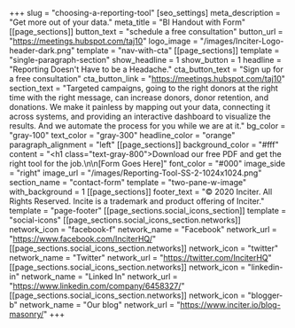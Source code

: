 +++
slug = "choosing-a-reporting-tool"
[seo_settings]
meta_description = "Get more out of your data."
meta_title = "BI Handout with Form"
[[page_sections]]
button_text = "schedule a free consultation"
button_url = "https://meetings.hubspot.com/taj10"
logo_image = "/images/Inciter-Logo-header-dark.png"
template = "nav-with-cta"
[[page_sections]]
template = "single-paragraph-section"
show_headline = 1
show_button = 1
headline = "Reporting Doesn't Have to be a Headache."
cta_button_text = "Sign up for a free consultation"
cta_button_link = "https://meetings.hubspot.com/taj10"
section_text = "Targeted campaigns, going to the right donors at the right time with the right message, can increase donors, donor retention, and donations. We make it painless by mapping out your data, connecting it across systems, and providing an interactive dashboard to visualize the results. And we automate the process for you while we are at it."
bg_color = "gray-100"
text_color = "gray-300"
headline_color = "orange"
paragraph_alignment = "left"
[[page_sections]]
background_color = "#fff"
content = "<h1 class=\"text-gray-800\">Download our free PDF and get the right tool for the job.</h1>\n\n[Form Goes Here]"
font_color = "#000"
image_side = "right"
image_url = "/images/Reporting-Tool-SS-2-1024x1024.png"
section_name = "contact-form"
template = "two-pane-w-image"
with_background = 1
[[page_sections]]
footer_text = "&copy; 2020 Inciter. All Rights Reserved. Incite is a trademark and product offering of Inciter."
template = "page-footer"
[[page_sections.social_icons_section]]
template = "social-icons"
[[page_sections.social_icons_section.networks]]
network_icon = "facebook-f"
network_name = "Facebook"
network_url = "https://www.facebook.com/InciterHQ/"
[[page_sections.social_icons_section.networks]]
network_icon = "twitter"
network_name = "Twitter"
network_url = "https://twitter.com/InciterHQ"
[[page_sections.social_icons_section.networks]]
network_icon = "linkedin-in"
network_name = "Linked In"
network_url = "https://www.linkedin.com/company/6458327/"
[[page_sections.social_icons_section.networks]]
network_icon = "blogger-b"
network_name = "Our blog"
network_url = "https://www.inciter.io/blog-masonry/"
+++
